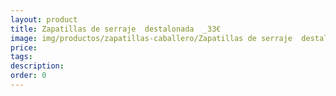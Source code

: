 ```yaml
---
layout: product
title: Zapatillas de serraje  destalonada  _33€
image: img/productos/zapatillas-caballero/Zapatillas de serraje  destalonada  _33€.webp
price: 
tags: 
description: 
order: 0
---
```

